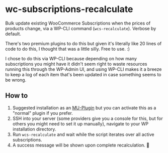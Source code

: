 # wc-subscriptions-recalculate
Bulk update existing WooCommerce Subscriptions when the prices of products change, via a WP-CLI command (`wcs-recalculate`). Verbose by default.

There's two premium plugins to do this but given it's literally like 20 lines of code to do this, I thought that was a little silly. Free to use. :)

I chose to do this via WP-CLI because depending on how many subscriptions you might have it didn't seem right to waste resources running this through the WP-Admin UI, and using WP-CLI makes it a breeze to keep a log of each item that's been updated in case something seems to be wrong.

## How to
1. Suggested installation as an [MU-Plugin](https://developer.wordpress.org/advanced-administration/plugins/mu-plugins/) but you can activate this as a "normal" plugin if you prefer.
2. SSH into your server (some providers give you a console for this, but for others you might need to set it up manually), navigate to your WP installation directory.
3. Run `wcs-recalculate` and wait while the script iterates over all active subscriptions.
4. A success message will be shown upon complete recalculation. 🎉
